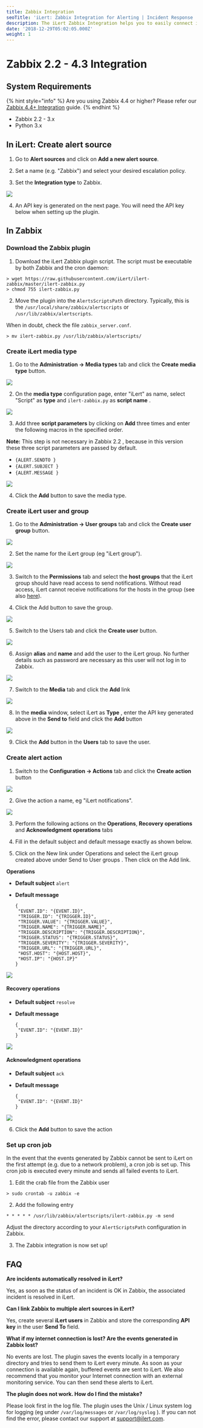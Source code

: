 ```yaml
---
title: Zabbix Integration
seoTitle: 'iLert: Zabbix Integration for Alerting | Incident Response | Uptime'
description: The iLert Zabbix Integration helps you to easily connect iLert with Zabbix.
date: '2018-12-29T05:02:05.000Z'
weight: 1
---
```


# Zabbix 2.2 - 4.3 Integration

## System Requirements <a id="requirements"></a>

{% hint style="info" %}
Are you using Zabbix 4.4 or higher? Please refer our [Zabbix 4.4+ Integration](native.md) guide.
{% endhint %}

* Zabbix 2.2 - 3.x
* Python 3.x

## In iLert: Create alert source <a id="create-alarm-source"></a>

1. Go to **Alert sources** and click on **Add a new alert source**.

2. Set a name \(e.g. "Zabbix"\) and select your desired escalation policy.

3. Set the **Integration type** to Zabbix.

![](../../.gitbook/assets/zb1.png)

4. An API key is generated on the next page. You will need the API key below when setting up the plugin.

## In Zabbix <a id="zabbix"></a>

### Download the Zabbix plugin

1. Download the iLert Zabbix plugin script. The script must be executable by both Zabbix and the cron daemon:

```text
> wget https://raw.githubusercontent.com/iLert/ilert-zabbix/master/ilert-zabbix.py 
> chmod 755 ilert-zabbix.py
```

2. Move the plugin into the `AlertsScriptsPath` directory. Typically, this is the `/usr/local/share/zabbix/alertscripts` or `/usr/lib/zabbix/alertscripts`. 

When in doubt, check the file `zabbix_server.conf`.

```text
> mv ilert-zabbix.py /usr/lib/zabbix/alertscripts/
```

### Create iLert media type

1. Go to the **Administration → Media types** tab and click the **Create media type** button.

![](../../.gitbook/assets/zb2.png)

2. On the **media type** configuration page, enter "iLert" as name, select "Script" as **type** and `ilert-zabbix.py` as **script name** .

![](../../.gitbook/assets/zb3.png)

3. Add three **script parameters** by clicking on **Add** three times and enter the following macros in the specified order.

**Note:** This step is not necessary in Zabbix 2.2 , because in this version these three script parameters are passed by default.

* `{ALERT.SENDTO }`
* `{ALERT.SUBJECT }`
* `{ALERT.MESSAGE }`

![](../../.gitbook/assets/zb4.png)

4. Click the **Add** button to save the media type.

### Create iLert user and group

1. Go to the **Administration → User groups** tab and click the **Create user group** button.

![](../../.gitbook/assets/zb5.png)

2. Set the name for the iLert group \(eg "iLert group"\).

![](../../.gitbook/assets/zb6.png)

3. Switch to the **Permissions** tab and select the **host groups** that the iLert group should have read access to send notifications. Without read access, iLert cannot receive notifications for the hosts in the group \(see also [here](https://www.zabbix.com/documentation/3.4/manual/quickstart/notification)\).

4. Click the Add button to save the group.

![](../../.gitbook/assets/zb7.png)

5. Switch to the Users tab and click the **Create user** button.

![](../../.gitbook/assets/zb8.png)

6. Assign **alias** and **name** and add the user to the iLert group. No further details such as password are necessary as this user will not log in to Zabbix.

![](../../.gitbook/assets/zb9.png)

7. Switch to the **Media** tab and click the **Add** link

![](../../.gitbook/assets/zb10.png)

8. In the **media** window, select iLert as **Type** , enter the API key generated above in the **Send to** field and click the **Add** button

![](../../.gitbook/assets/zb11.png)

9. Click the **Add** button in the **Users** tab to save the user.

### Create alert action

1. Switch to the **Configuration → Actions** tab and click the **Create action** button

![](../../.gitbook/assets/zb12.png)

2. Give the action a name, eg "iLert notifications".

![](../../.gitbook/assets/zb13.png)

3. Perform the following actions on the **Operations**, **Recovery operations** and **Acknowledgment operations** tabs

4. Fill in the default subject and default message exactly as shown below.

5. Click on the New link under Operations and select the iLert group created above under Send to User groups . Then click on the Add link.

**Operations**

* **Default subject** `alert`
* **Default message**

  ```text
  {
   "EVENT.ID": "{EVENT.ID}",
   "TRIGGER.ID": "{TRIGGER.ID}",
   "TRIGGER.VALUE": "{TRIGGER.VALUE}",
   "TRIGGER.NAME": "{TRIGGER.NAME}",
   "TRIGGER.DESCRIPTION": "{TRIGGER.DESCRIPTION}",
   "TRIGGER.STATUS": "{TRIGGER.STATUS}",
   "TRIGGER.SEVERITY": "{TRIGGER.SEVERITY}",
   "TRIGGER.URL": "{TRIGGER.URL}",
   "HOST.HOST": "{HOST.HOST}",
   "HOST.IP": "{HOST.IP}"
  }
  ```

![](../../.gitbook/assets/zb14.png)

#### Recovery operations

* **Default subject** `resolve`
* **Default message**

  ```text
  {
   "EVENT.ID": "{EVENT.ID}"
  }
  ```

![](../../.gitbook/assets/zb15.png)

#### Acknowledgment operations

* **Default subject** `ack`
* **Default message**

  ```text
  {
   "EVENT.ID": "{EVENT.ID}"
  }
  ```

![](../../.gitbook/assets/zb16.png)

6. Click the **Add** button to save the action

### Set up cron job

In the event that the events generated by Zabbix cannot be sent to iLert on the first attempt \(e.g. due to a network problem\), a cron job is set up. This cron job is executed every minute and sends all failed events to iLert.

1. Edit the crab file from the Zabbix user

```text
> sudo crontab -u zabbix -e
```

2. Add the following entry

```text
* * * * * /usr/lib/zabbix/alertscripts/ilert-zabbix.py -m send
```

Adjust the directory according to your `AlertScriptsPath` configuration in Zabbix.

3. The Zabbix integration is now set up!

## FAQ <a id="faq"></a>

**Are incidents automatically resolved in iLert?**

Yes, as soon as the status of an incident is OK in Zabbix, the associated incident is resolved in iLert.

**Can I link Zabbix to multiple alert sources in iLert?**

Yes, create several **iLert users** in Zabbix and store the corresponding **API key** in the user **Send To** field.

**What if my internet connection is lost? Are the events generated in Zabbix lost?**

No events are lost. The plugin saves the events locally in a temporary directory and tries to send them to iLert every minute. As soon as your connection is available again, buffered events are sent to iLert. We also recommend that you monitor your Internet connection with an external monitoring service. You can then send these alerts to iLert.

**The plugin does not work. How do I find the mistake?**

Please look first in the log file. The plugin uses the Unix / Linux system log for logging \(eg under `/var/log/messages` or `/var/log/syslog` \). If you can not find the error, please contact our support at [support@ilert.com](mailto:support@ilert.com).

